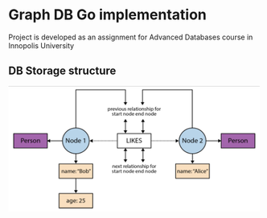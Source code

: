 # Graph DB Go implementation
Project is developed as an assignment for Advanced Databases course in Innopolis University

## DB Storage structure
<img src="docs/storage.png" height="250" width="500">
